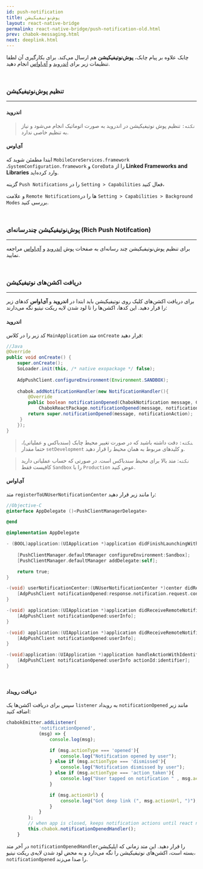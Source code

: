 ```yaml
---
id: push-notification
title: پوش‌نوتیفیکیشن 
layout: react-native-bridge
permalink: react-native-bridge/push-notification-old.html
prev: chabok-messaging.html
next: deeplink.html
---
```


چابک علاوه بر پیام چابک، **پوش‌نوتیفیکیشن** هم ارسال می‌کند. برای بکارگیری آن لطفا تنظیمات زیر برای [اندروید](/react-native-bridge/push-notification.html#اندروید) و [آی‌اواس](/react-native-bridge/push-notification.html#آی‌او‌اس) انجام دهید.

<Br>

### تنظیم پوش‌نوتیفیکیشن
---

#### اندروید


>`نکته:` تنظیم پوش نوتیفیکیشن در اندروید به صورت اتوماتیک انجام می‌شود و نیاز به تنظیم خاصی ندارد.


#### آی‌اوس

ابتدا مطمئن شوید که `MobileCoreServices.framework` ،`SystemConfiguration.framework` و `CoreData` را از **Linked Frameworks and Libraries** وارد کرده‌اید.

گزینه `Push Notifications` را در `Setting > Capabilities` فعال کنید،

و علامت `Remote Notifications`ها را در `Setting > Capabilities > Background Modes` بررسی کنید.


<br>

### پوش‌نوتیفیکیشن چندرسانه‌ای (Rich Push Notifcation)
---

برای تنظیم پوش‌نوتیفیکیشن چند رسانه‌ای به صفحات پوش [اندروید](/android/push-notification.html#تنظیم-پوشنوتیفیکیشن-چندرسانهای-rich-push-notification) و [آی‌اواس](/ios/push-notification.html#تنظیم-نوتیفیکیشن-چندرسانهای-rich-push-notification) مراجعه نمایید.

<br>


### دریافت اکشن‌های نوتیفیکیشن
---

برای دریافت اکشن‌های کلیک روی نوتیفیکیشن باید ابتدا در **اندروید** و **آی‌اواس** کدهای زیر را قرار دهید. این کدها، اکشن‌ها را تا لود شدن لایه ریکت نیتیو نگه می‌دارند:


#### اندروید

کد زیر را در کلاس `MainApplication` متد `onCreate` قرار دهید:

```java
//Java
@Override
public void onCreate() {
	super.onCreate();
	SoLoader.init(this, /* native exopackage */ false);
	
	AdpPushClient.configureEnvironment(Environment.SANDBOX);
	
	chabok.addNotificationHandler(new NotificationHandler(){
		@Override
		public boolean notificationOpened(ChabokNotification message, ChabokNotificationAction notificationAction) {
			ChabokReactPackage.notificationOpened(message, notificationAction);
		return super.notificationOpened(message, notificationAction);
	 }
	});
}
```

>‍‍`نکته:` دقت داشته باشید که در صورت تغییر محیط چابک (سندباکس و عملیاتی)، حتما مقدار ‍‍`setDevelopment` و کلیدهای مربوط به همان محیط را قرار دهید.

> `نکته`: متد بالا برای محیط سندباکس است. در صورتی که حساب عملیاتی دارید کافیست فقط `Sandbox` را با ‍‍`Production` عوض کنید.



#### آی‌اواس

متد `registerToUNUserNotificationCenter` را مانند زیر قرار دهید:

```objectivec
//Objective-C
@interface AppDelegate ()<PushClientManagerDelegate>

@end

@implementation AppDelegate

- (BOOL)application:(UIApplication *)application didFinishLaunchingWithOptions:(NSDictionary *)launchOptions {
	
	[PushClientManager.defaultManager configureEnvironment:Sandbox];
	[PushClientManager.defaultManager addDelegate:self];

    return true;
}

-(void) userNotificationCenter:(UNUserNotificationCenter *)center didReceiveNotificationResponse:(UNNotificationResponse *)response withCompletionHandler:(void (^)(void))completionHandler{
	[AdpPushClient notificationOpened:response.notification.request.content.userInfo actionId:response.actionIdentifier];
}

-(void) application:(UIApplication *)application didReceiveRemoteNotification:(NSDictionary *)userInfo fetchCompletionHandler:(void (^)(UIBackgroundFetchResult))completionHandler{
	[AdpPushClient notificationOpened:userInfo];
}

-(void) application:(UIApplication *)application didReceiveRemoteNotification:(NSDictionary *)userInfo{
	[AdpPushClient notificationOpened:userInfo];
}

-(void)application:(UIApplication *)application handleActionWithIdentifier:(NSString *)identifier forRemoteNotification:(NSDictionary *)userInfo completionHandler:(void (^)())completionHandler{
	[AdpPushClient notificationOpened:userInfo actionId:identifier];
}
```

<br>

#### دریافت رویداد

سپس برای دریافت اکشن‌ها یک `listener` به رویداد ‍‍`notificationOpened` مانند زیر اضافه کنید:

```javascript
chabokEmitter.addListener(
            'notificationOpened',
            (msg) => {
                console.log(msg);

                if (msg.actionType === 'opened'){
                    console.log("Notification opened by user");
                } else if (msg.actionType === 'dismissed'){
                    console.log("Notification dismissed by user");
                } else if (msg.actionType === 'action_taken'){
                    console.log("User tapped on notification " , msg.actionId , " action");
                }

                if (msg.actionUrl) {
                    console.log("Got deep link (", msg.actionUrl, ")");
                }
            }
        );
        // when app is closed, keeps notification actions until react native loads
        this.chabok.notificationOpenedHandler();
    }
```

در آخر متد `notificationOpenedHandler`را قرار دهید. این متد زمانی که اپلیکیشن بسته است، اکشن‌های نوتیفیکیشن را نگه می‌دارد و به محض لود شدن لایه‌ی ریکت نیتیو، `notificationOpened` را صدا می‌زند.
